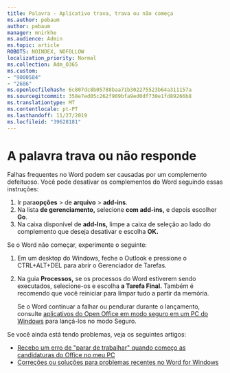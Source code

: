 ```yaml
---
title: Palavra - Aplicativo trava, trava ou não começa
ms.author: pebaum
author: pebaum
manager: mnirkhe
ms.audience: Admin
ms.topic: article
ROBOTS: NOINDEX, NOFOLLOW
localization_priority: Normal
ms.collection: Adm_O365
ms.custom:
- "9000584"
- "2686"
ms.openlocfilehash: 6c807dc8b05788baa71b302275523b64a311157a
ms.sourcegitcommit: 358e7ed05c262f909bfa9ed0df730e1fd89266b8
ms.translationtype: MT
ms.contentlocale: pt-PT
ms.lasthandoff: 11/27/2019
ms.locfileid: "39628181"
---
```

# <a name="word-crashes-or-doesnt-respond"></a>A palavra trava ou não responde

Falhas frequentes no Word podem ser causadas por um complemento defeituoso. Você pode desativar os complementos do Word seguindo essas instruções:

1. Ir para**opções** > de **arquivo** > **add-ins**.
2. Na lista **de gerenciamento,** selecione **com add-ins,** e depois escolher **Go**.
3. Na caixa disponível de **add-Ins,** limpe a caixa de seleção ao lado do complemento que deseja desativar e escolha **OK.**

Se o Word não começar, experimente o seguinte:

1.   Em um desktop do Windows, feche o Outlook e pressione o CTRL+ALT+DEL para abrir o Gerenciador de Tarefas. 
2. Na guia **Processos,** se os processos do Word estiverem sendo executados, selecione-os e escolha **a Tarefa Final.** Também é recomendo que você reiniciar para limpar tudo a partir da memória.

    Se o Word continuar a falhar ou pendurar durante o lançamento, consulte [aplicativos do Open Office em modo seguro em um PC do Windows](https://support.office.com/article/Open-Office-apps-in-safe-mode-on-a-Windows-PC-dedf944a-5f4b-4afb-a453-528af4f7ac72) para lançá-los no modo Seguro.

Se você ainda está tendo problemas, veja os seguintes artigos: 
- [Recebo um erro de "parar de trabalhar" quando começo as candidaturas do Office no meu PC](https://support.office.com/article/52bd7985-4e99-4a35-84c8-2d9b8301a2fa)
- [Correções ou soluções para problemas recentes no Word for Windows](https://support.office.com/article/bf6bf17c-2807-4871-83ce-e337ae8f0b86)